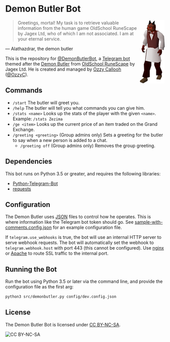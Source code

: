 # Demon Butler Bot

<img align="right" src="assets/demon-butler.png">

> Greetings, mortal! My task is to retrieve valuable information from the human game OldSchool RuneScape by Jagex Ltd, who of which I am not associated. I am at your eternal service.

&mdash; Alathazdrar, the demon butler

This is the repository for [@DemonButlerBot](https://t.me/DemonButlerBot), a [Telegram bot](https://core.telegram.org/bots) themed after the [Demon Butler](https://oldschool.runescape.wiki/w/Demon_butler) from [OldSchool RuneScape](https://oldschool.runescape.com/) by Jagex Ltd. He is created and managed by [Ozzy Callooh](https://github.com/OzzyCallooh) ([@OzzyC](https://t.me/OzzyC)).

## Commands

*	`/start`
	The butler will greet you.
*	`/help`
	The butler will tell you what commands you can give him.
*	`/stats <name>`
	Looks up the stats of the player with the given `<name>`. Example: `/stats Zezima`
*	`/ge <item>`
	Looks up the current price of an item traded on the Grand Exchange.
*	`/greeting <greeting>`
	(Group admins only) Sets a greeting for the butler to say when a new person is added to a chat.
	*	`/greeting off`
		(Group admins only) Removes the group greeting.

## Dependencies

This bot runs on Python 3.5 or greater, and requires the following libraries:

*	[Python-Telegram-Bot](https://python-telegram-bot.org/)
*	[requests](https://2.python-requests.org/en/master/)

## Configuration

The Demon Butler uses [JSON](https://json.org) files to control how he operates. This is where information like the Telegram bot token should go. See [sample-with-comments.config.json](config/sample-with-conmments.config.json) for an example configuration file.

If `telegram.use_webhooks` is true, the bot will use an internal HTTP server to serve webhook requests. The bot will automatically set the webhook to `telegram.webhook.host` with port 443 (this cannot be configured). Use [nginx](https://www.nginx.com/) or [Apache](https://www.apache.org) to route SSL traffic to the internal port.

## Running the Bot

Run the bot using Python 3.5 or later via the command line, and provide the configuration file as the first arg:

```bash
python3 src/demonbutler.py config/dev.config.json
```

## License

The Demon Butler Bot is licensed under [CC BY-NC-SA](https://creativecommons.org/licenses/by-nc-sa/4.0/).

![CC BY-NC-SA](https://licensebuttons.net/l/by-nc-sa/3.0/88x31.png)